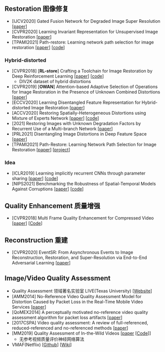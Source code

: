 ## Restoration 图像修复
- [IJCV2020] Gated Fusion Network for Degraded Image Super Resolution [[paper](https://arxiv.org/abs/2003.00893)]
- [CVPR2020] Learning Invariant Representation for Unsupervised Image Restoration [[paper](https://arxiv.org/abs/2003.12769)]
- [TPAMI2021] Path-restore: Learning network path selection for image restoration [[paper](https://arxiv.org/abs/1904.10343)] [[code](https://github.com/yuke93/Path-Restore)]

### Hybrid-distorted
- [CVPR2018] [**RL-store**] Crafting a Toolchain for Image Restoration by Deep Reinforcement Learning [[paper](https://arxiv.org/abs/1804.03312)] [[code](https://github.com/yuke93/RL-Restore)]
  - DIV2K dataset of hybrid distortions
- [CVPR2019] [**OWAN**] Attention-based Adaptive Selection of Operations for Image Restoration in the Presence of Unknown Combined Distortions [[paper](https://arxiv.org/abs/1812.00733)]
- [ECCV2020] Learning Disentangled Feature Representation for Hybrid-distorted Image Restoration [[paper](https://arxiv.org/pdf/2007.11430.pdf)]
- [ACCV2020] Restoring Spatially-Heterogeneous Distortions using Mixture of Experts Network [[paper](https://arxiv.org/abs/2009.14563)] [[code](https://github.com/SijinKim/mepsnet)]
- [2021] Restoring Images with Unknown Degradation Factors by Recurrent Use of a Multi-branch Network [[paper](https://arxiv.org/abs/1907.04508)]
- [PRL2021] Disentangling Image Distortions in Deep Feature Space [[paper](https://arxiv.org/abs/2002.11409)]
- [TPAMI2021] Path-Restore: Learning Network Path Selection for Image Restoration [[paper](https://arxiv.org/abs/1904.10343)] [[project](https://www.mmlab-ntu.com/project/pathrestore/)]


### Idea
- [ICLR2019] Learning implicitly recurrent CNNs through parameter sharing [[paper](https://arxiv.org/abs/1902.09701)] [[code](https://github.com/lolemacs/soft-sharing)]
- [NIPS2021] Benchmarking the Robustness of Spatial-Temporal Models Against Corruptions [[paper](https://arxiv.org/abs/2110.06513)] [[code](https://github.com/Newbeeyoung/Video-Corruption-Robustness)]


## Quality Enhancement 质量增强
- [CVPR2018] Multi Frame Quality Enhancement for Compressed Video [[paper](https://link.zhihu.com/?target=http%3A//arxiv.org/abs/1803.04680)] [[Code](github.com/ryangBUAA/MFQE.git)]


## Reconstruction 重建
- [CVPR2020] EventSR: From Asynchronous Events to Image Reconstruction, Restoration, and Super-Resolution via End-to-End Adversarial Learning [[paper](https://arxiv.org/abs/2003.07640)]


## Image/Video Quality Assessment
- Quality Assessment 领域著名实验室 LIVE(Texas University) [[Website](https://live.ece.utexas.edu/research.php)]
- [AMM2014] No-Reference Video Quality Assessment Model for Distortion Caused by Packet Loss in the Real-Time Mobile Video Services [[paper](https://www.hindawi.com/journals/am/2014/606493/)]
- [QoMEX2014] A perceptually motivated no-reference video quality assessment algorithm for packet loss artifacts [[paper](https://ieeexplore.ieee.org/document/6982296)]
- [2017CSPA] Video quality assessment: A review of full-referenced, reduced-referenced and no-referenced methods [[paper](https://ieeexplore.ieee.org/document/8064957)]
- [MM2019] Quality Assessment of In-the-Wild Videos [[paper](https://arxiv.org/abs/1908.00375) [[Code](https://github.com/lidq92/VSFA)]]
  - 无参考视频质量评价神经网络算法
- VMAF(Netflix) [[Github](https://github.com/Netflix/vmaf)] [[Wiki](https://en.wikipedia.org/wiki/Video_Multimethod_Assessment_Fusion)]